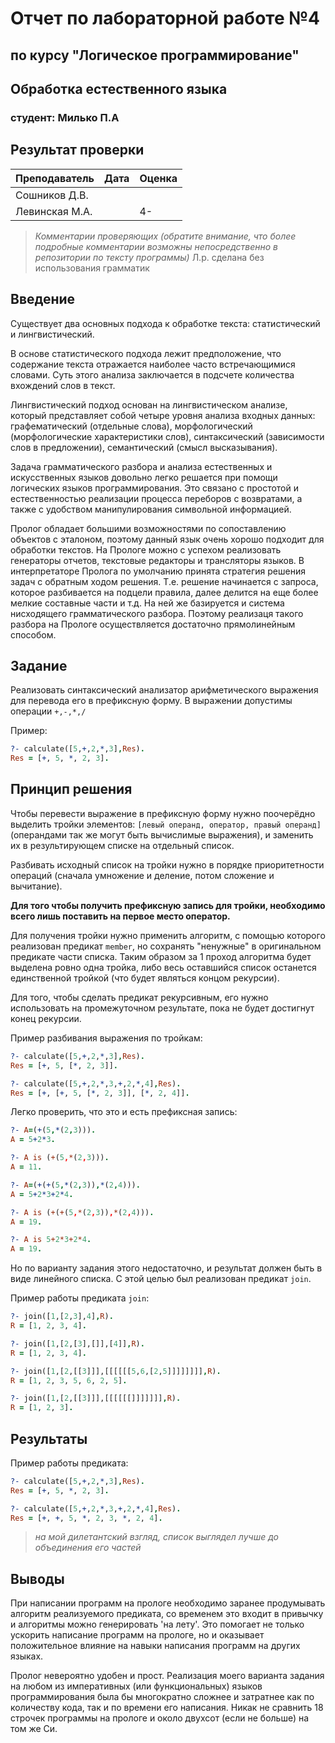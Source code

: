 # Отчет по лабораторной работе №4

## по курсу "Логическое программирование"

## Обработка естественного языка

### студент: Милько П.А

## Результат проверки

| Преподаватель     | Дата         |  Оценка       |
|-------------------|--------------|---------------|
| Сошников Д.В. |              |               |
| Левинская М.А.|              |      4-       |

> *Комментарии проверяющих (обратите внимание, что более подробные комментарии возможны непосредственно в репозитории по тексту программы)*
Л.р. сделана без использования грамматик
## Введение

Существует два основных подхода к обработке текста: статистический и лингвистический.

В основе статистического подхода лежит предположение, что содержание текста отражается наиболее часто встречающимися словами. Суть этого анализа заключается в подсчете количества вхождений слов в текст.

Лингвистический подход основан на лингвистическом анализе, который представляет собой четыре уровня анализа входных данных: графематический (отдельные слова), морфологический (морфологические характеристики слов), синтаксический (зависимости слов в предложении), семантический (смысл высказывания).

Задача грамматического разбора и анализа естественных и искусственных языков довольно легко решается при помощи логических языков программирования. Это связано с простотой и естественностью реализации процесса переборов с возвратами, а также с удобством манипулирования символьной информацией.

Пролог обладает большими возможностями по сопоставлению объектов с эталоном, поэтому данный язык очень хорошо подходит для обработки текстов. На Прологе можно с успехом реализовать генераторы отчетов, текстовые редакторы и трансляторы языков. В интерпретаторе Пролога по умолчанию принята стратегия решения задач с обратным ходом решения. Т.е. решение начинается с запроса, которое разбивается на подцели правила, далее делится на еще более мелкие составные части и т.д. На ней же базируется и система нисходящего грамматического разбора. Поэтому реализаця такого разбора на Прологе осуществляется достаточно прямолинейным способом.

<!-- Какие подходы обычно применяются для обработки естественных и искусственных языков?
Почему Prolog оказывается удобным языком для решения таких задач? -->

## Задание

Реализовать синтаксический анализатор арифметического выражения для перевода его в префиксную форму. В выражении допустимы операции `+,-,*,/`

Пример:

```prolog
?- calculate([5,+,2,*,3],Res).
Res = [+, 5, *, 2, 3].
```

<!-- Перенесите сюда условие задачи - это упростит проверку и чтение отчета. -->

## Принцип решения

Чтобы перевести выражение в префиксную форму нужно поочерёдно выделить тройки элементов: `[левый операнд, оператор, правый операнд]` (операндами так же могут быть вычислимые выражения), и заменить их в результирующем списке на отдельный список.

Разбивать исходный список на тройки нужно в порядке приоритетности операций (сначала умножение и деление, потом сложение и вычитание).

**Для того чтобы получить префиксную запись для тройки, необходимо всего лишь поставить на первое место оператор.**

Для получения тройки нужно применить алгоритм, с помощью которого реализован предикат `member`, но сохранять "ненужные" в оригинальном предикате части списка. Таким образом за 1 проход алгоритма будет выделена ровно одна тройка, либо весь оставшийся список останется единственной тройкой (что будет являться концом рекурсии).

Для того, чтобы сделать предикат рекурсивным, его нужно использовать на промежуточном результате, пока не будет достигнут конец рекурсии.

Пример разбивания выражения по тройкам:

```prolog
?- calculate([5,+,2,*,3],Res).
Res = [+, 5, [*, 2, 3]].

?- calculate([5,+,2,*,3,+,2,*,4],Res).
Res = [+, [+, 5, [*, 2, 3]], [*, 2, 4]].
```

Легко проверить, что это и есть префиксная запись:

```prolog
?- A=(+(5,*(2,3))).
A = 5+2*3.

?- A is (+(5,*(2,3))).
A = 11.

?- A=(+(+(5,*(2,3)),*(2,4))).
A = 5+2*3+2*4.

?- A is (+(+(5,*(2,3)),*(2,4))).
A = 19.

?- A is 5+2*3+2*4.
A = 19.
```

Но по варианту задания этого недостаточно, и результат должен быть в виде линейного списка. С этой целью был реализован предикат `join`.

Пример работы предиката `join`:

```prolog
?- join([1,[2,3],4],R).
R = [1, 2, 3, 4].

?- join([1,[2,[3],[]],[4]],R).
R = [1, 2, 3, 4].

?- join([1,[2,[[3]]],[[[[[[5,6,[2,5]]]]]]]],R).
R = [1, 2, 3, 5, 6, 2, 5].

?- join([1,[2,[[3]]],[[[[[[]]]]]]],R).
R = [1, 2, 3].
```

<!-- Опишите своими словами принцип решения задачи, приведите важные фрагменты кода. -->

## Результаты

Пример работы предиката:

```prolog
?- calculate([5,+,2,*,3],Res).
Res = [+, 5, *, 2, 3].

?- calculate([5,+,2,*,3,+,2,*,4],Res).
Res = [+, +, 5, *, 2, 3, *, 2, 4].
```

> *на мой дилетантский взгляд, список выглядел лучше до объединения его частей*

<!-- Приведите результаты работы программы. -->

## Выводы

При написании программ на прологе необходимо заранее продумывать алгоритм реализуемого предиката, со временем это входит в привычку и алгоритмы можно генерировать 'на лету'. Это помогает не только ускорить написание программ на прологе, но и оказывает положительное влияние на навыки написания программ на других языках.

Пролог невероятно удобен и прост. Реализация моего варианта задания на любом из императивных (или функциональных) языков программирования была бы многократно сложнее и затратнее как по количеству кода, так и по времени его написания. Никак не сравнить 18 строчек программы на прологе и около двухсот (если не больше) на том же Си.

<!-- Сформулируйте *содержательные* выводы по лабораторной работе.
Чему она вас научила? Над чем заставила задуматься?

Удобным ли оказывается Пролог для решения задач грамматического разбора? Почему?

Помните, что несодержательные выводы -
самая частая причина снижения оценки за лабораторную. -->
